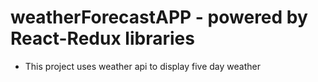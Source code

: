 # weatherForecastAPP - powered by React-Redux libraries
  - This project uses weather api to display five day weather